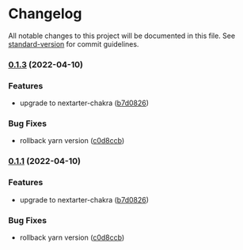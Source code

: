 # Changelog

All notable changes to this project will be documented in this file. See [standard-version](https://github.com/conventional-changelog/standard-version) for commit guidelines.

### [0.1.3](https://github.com/fivehanz/fivehanz-web/compare/v0.1.2...v0.1.3) (2022-04-10)


### Features

* upgrade to nextarter-chakra ([b7d0826](https://github.com/fivehanz/fivehanz-web/commit/b7d0826bd3a744731912615192ae270da7de453d))


### Bug Fixes

* rollback yarn version ([c0d8ccb](https://github.com/fivehanz/fivehanz-web/commit/c0d8ccbf311e680db8449f310c53079af70c560b))

### [0.1.1](https://github.com/fivehanz/fivehanz-web/compare/v0.1.2...v0.1.1) (2022-04-10)


### Features

* upgrade to nextarter-chakra ([b7d0826](https://github.com/fivehanz/fivehanz-web/commit/b7d0826bd3a744731912615192ae270da7de453d))


### Bug Fixes

* rollback yarn version ([c0d8ccb](https://github.com/fivehanz/fivehanz-web/commit/c0d8ccbf311e680db8449f310c53079af70c560b))
